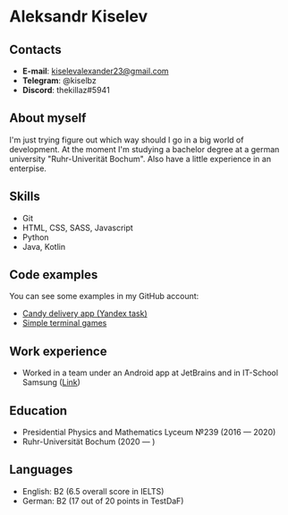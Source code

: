 # Aleksandr Kiselev

## Contacts
- __E-mail__: kiselevalexander23@gmail.com
- __Telegram__: @kiselbz
- __Discord__: thekillaz#5941

## About myself
I'm just trying figure out which way should I go in a big world of development. At the moment I'm studying a bachelor degree at a german university "Ruhr-Univerität Bochum". Also have a little experience in an enterpise.

## Skills
- Git
- HTML, CSS, SASS, Javascript
- Python
- Java, Kotlin

## Code examples
You can see some examples in my GitHub account:
- [Candy delivery app (Yandex task)](https://github.com/kiselz/candy-delivery-app)
- [Simple terminal games](https://github.com/kiselz/brain-games)

## Work experience
- Worked in a team under an Android app at JetBrains and in IT-School Samsung ([Link](https://github.com/Aquatoriya/project_team_three))

## Education
- Presidential Physics and Mathematics Lyceum №239 (2016 — 2020)
- Ruhr-Universität Bochum (2020 — )

## Languages
- English: B2 (6.5 overall score in IELTS)
- German: B2 (17 out of 20 points in TestDaF)